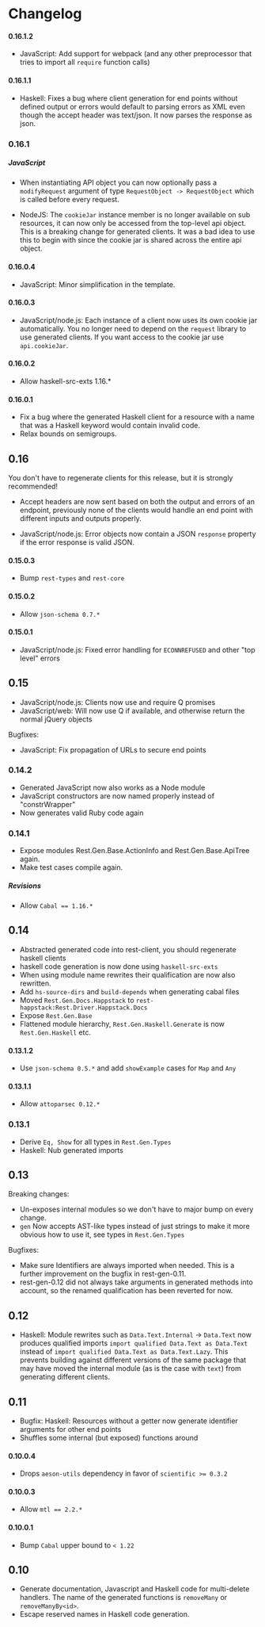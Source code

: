 # Changelog

#### 0.16.1.2

* JavaScript: Add support for webpack (and any other preprocessor that tries to import all `require` function calls)

#### 0.16.1.1

* Haskell: Fixes a bug where client generation for end points without defined output or errors would default to parsing errors as XML even though the accept header was text/json. It now parses the response as json.

### 0.16.1

##### JavaScript

* When instantiating API object you can now optionally pass a `modifyRequest` argument of type `RequestObject -> RequestObject` which is called before every request.

* NodeJS: The `cookieJar` instance member is no longer available on sub resources, it can now only be accessed from the top-level api object. This is a breaking change for generated clients. It was a bad idea to use this to begin with since the cookie jar is shared across the entire api object.

#### 0.16.0.4

* JavaScript: Minor simplification in the template.

#### 0.16.0.3

* JavaScript/node.js: Each instance of a client now uses its own cookie jar automatically. You no longer need to depend on the `request` library to use generated clients. If you want access to the cookie jar use `api.cookieJar`.

#### 0.16.0.2

* Allow haskell-src-exts 1.16.*

#### 0.16.0.1

* Fix a bug where the generated Haskell client for a resource with a
  name that was a Haskell keyword would contain invalid code.
* Relax bounds on semigroups.

## 0.16

You don't have to regenerate clients for this release, but it is strongly recommended!

* Accept headers are now sent based on both the output and errors of an endpoint, previously none of the clients would handle an end point with different inputs and outputs properly.

* JavaScript/node.js: Error objects now contain a JSON `response` property if the error response is valid JSON.

#### 0.15.0.3

* Bump `rest-types` and `rest-core`

#### 0.15.0.2

* Allow `json-schema 0.7.*`

#### 0.15.0.1

* JavaScript/node.js: Fixed error handling for `ECONNREFUSED` and other "top level" errors

## 0.15

* JavaScript/node.js: Clients now use and require Q promises
* JavaScript/web: Will now use Q if available, and otherwise return the normal jQuery objects

Bugfixes:
* JavaScript: Fix propagation of URLs to secure end points

### 0.14.2

* Generated JavaScript now also works as a Node module
* JavaScript constructors are now named properly instead of "constrWrapper"
* Now generates valid Ruby code again

### 0.14.1

* Expose modules Rest.Gen.Base.ActionInfo and Rest.Gen.Base.ApiTree
  again.
* Make test cases compile again.

##### Revisions

* Allow `Cabal == 1.16.*`

## 0.14

* Abstracted generated code into rest-client, you should regenerate haskell clients
* haskell code generation is now done using `haskell-src-exts`
* When using module name rewrites their qualification are now also rewritten.
* Add `hs-source-dirs` and `build-depends` when generating cabal files
* Moved `Rest.Gen.Docs.Happstack` to `rest-happstack:Rest.Driver.Happstack.Docs`
* Expose `Rest.Gen.Base`
* Flattened module hierarchy, `Rest.Gen.Haskell.Generate` is now `Rest.Gen.Haskell` etc.

#### 0.13.1.2

* Use `json-schema 0.5.*` and add `showExample` cases for `Map` and `Any`

#### 0.13.1.1

* Allow `attoparsec 0.12.*`

### 0.13.1

* Derive `Eq, Show` for all types in `Rest.Gen.Types`
* Haskell: Nub generated imports

## 0.13

Breaking changes:
* Un-exposes internal modules so we don't have to major bump on every change.
* `gen` Now accepts AST-like types instead of just strings to make it more obvious how to use it, see types in `Rest.Gen.Types`

Bugfixes:
* Make sure Identifiers are always imported when needed. This is a further improvement on the bugfix in rest-gen-0.11.
* rest-gen-0.12	did not always take arguments in generated methods into account, so the renamed qualification has been reverted for now.

## 0.12

* Haskell: Module rewrites such as `Data.Text.Internal` -> `Data.Text` now produces qualified imports `import qualified Data.Text as Data.Text` instead of `import qualified Data.Text as Data.Text.Lazy`. This prevents building against different versions of the same package that may have moved the internal module (as is the case with `text`) from generating different clients.

## 0.11

* Bugfix: Haskell: Resources without a getter now generate identifier arguments for other end points
* Shuffles some internal (but exposed) functions around

#### 0.10.0.4

* Drops `aeson-utils` dependency in favor of `scientific >= 0.3.2`

#### 0.10.0.3

* Allow `mtl == 2.2.*`

#### 0.10.0.1

* Bump `Cabal` upper bound to `< 1.22`

## 0.10

* Generate documentation, Javascript and Haskell code for multi-delete
  handlers. The name of the generated functions is `removeMany` or
  `removeManyBy<id>`.
* Escape reserved names in Haskell code generation.
